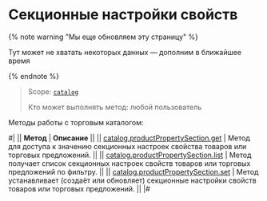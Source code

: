 # Секционные настройки свойств

{% note warning "Мы еще обновляем эту страницу" %}

Тут может не хватать некоторых данных — дополним в ближайшее время

{% endnote %}

> Scope: [`catalog`](../../scopes/permissions.md)
>
> Кто может выполнять метод: любой пользователь

Методы работы с торговым каталогом:

#|
|| **Метод** | **Описание** ||
|| [catalog.productPropertySection.get](./catalog-product-property-section-get.md) | Метод для доступа к значению секционных настроек свойства товаров или торговых предложений. ||
|| [catalog.productPropertySection.list](./catalog-product-property-section-list.md) | Метод получает список секционных настроек свойств товаров или торговых предложений по фильтру. ||
|| [catalog.productPropertySection.set](./catalog-product-property-section-set.md) | Метод устанавливает (создаёт или обновляет) секционные настройки свойств товаров или торговых предложений. ||
|#

